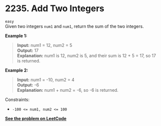 # 2235. Add Two Integers

`easy` <br />
Given two integers `num1` and `num1`, return the sum of the two integers.

**Example 1:**

> **Input:** num1 = 12, num2 = 5 <br />
> **Output:** 17 <br />
> **Explanation:** num1 is 12, num2 is 5, and their sum is 12 + 5 = 17, so 17 is returned. <br />

**Example 2:**

> **Input:** num1 = -10, num2 = 4 <br />
> **Output:** -6 <br />
> **Explanation:** num1 + num2 = -6, so -6 is returned. <br />

Constraints:

- `-100 <= num1, num2 <= 100`

[**See the problem on LeetCode**](https://leetcode.com/problems/add-two-integers/)